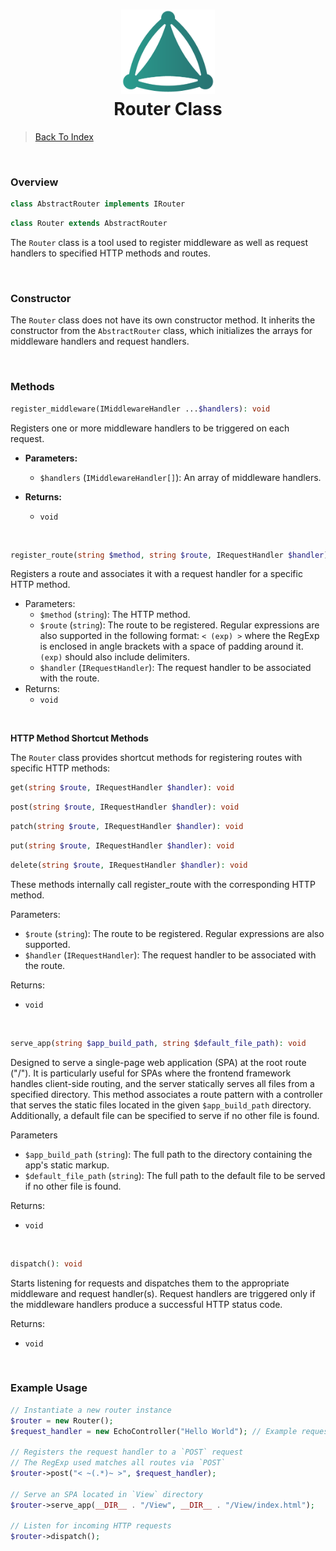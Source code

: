<h1 align="center">
 <img src="https://github.com/connellr023/gratis/blob/main/public/images/logo_small.png?raw=true" width="150px" />
 <br />
 <div>Router Class</div>
</h1>

> [Back To Index](INDEX.md)

<br />

### Overview
```php
class AbstractRouter implements IRouter
```
```php
class Router extends AbstractRouter
```
The `Router` class is a tool used to register middleware as well as request
handlers to specified HTTP methods and routes.

<br />

### Constructor

The `Router` class does not have its own constructor method. It inherits the constructor from the `AbstractRouter` class, which initializes the arrays for middleware handlers and request handlers.

<br />

### Methods

```php
register_middleware(IMiddlewareHandler ...$handlers): void
```

Registers one or more middleware handlers to be triggered on each request.

- **Parameters:**
    - `$handlers` (`IMiddlewareHandler[]`): An array of middleware handlers.

- **Returns:**
    - `void`

<br />

```php
register_route(string $method, string $route, IRequestHandler $handler): void
```

Registers a route and associates it with a request handler for a specific HTTP method.

- Parameters:
  - `$method` (`string`): The HTTP method.
  - `$route` (`string`): The route to be registered. Regular expressions are also supported
  in the following format: `< (exp) >` where the RegExp is enclosed in
  angle brackets with a space of padding around it. `(exp)` should also include
  delimiters.
  - `$handler` (`IRequestHandler`): The request handler to be associated with the route.
- Returns:
  - `void`

<br />

**HTTP Method Shortcut Methods**

The `Router` class provides shortcut methods for registering routes with specific HTTP methods:
```php
get(string $route, IRequestHandler $handler): void
```
```php
post(string $route, IRequestHandler $handler): void
```
```php
patch(string $route, IRequestHandler $handler): void
```
```php
put(string $route, IRequestHandler $handler): void
```
```php
delete(string $route, IRequestHandler $handler): void
```    

These methods internally call register_route with the corresponding HTTP method.

Parameters:
- `$route` (`string`): The route to be registered. Regular expressions are also supported.
- `$handler` (`IRequestHandler`): The request handler to be associated with the route.

Returns:
- `void`

<br />

```php
serve_app(string $app_build_path, string $default_file_path): void
```
Designed to serve a single-page web application (SPA) at the root route ("/"). It is particularly useful for SPAs where the frontend framework handles client-side routing, and the server statically serves all files from a specified directory. This method associates a route pattern with a controller that serves the static files located in the given `$app_build_path` directory. Additionally, a default file can be specified to serve if no other file is found.

Parameters

- `$app_build_path` (`string`): The full path to the directory containing the app's static markup.
- `$default_file_path` (`string`): The full path to the default file to be served if no other file is found.

Returns:
- `void`

<br />

```php
dispatch(): void
```

Starts listening for requests and dispatches them to the appropriate middleware and request handler(s). Request handlers are triggered only if the middleware handlers produce a successful HTTP status code.

Returns:
- `void`

<br />

### Example Usage
```php
// Instantiate a new router instance
$router = new Router();
$request_handler = new EchoController("Hello World"); // Example request handler

// Registers the request handler to a `POST` request
// The RegExp used matches all routes via `POST`
$router->post("< ~(.*)~ >", $request_handler);

// Serve an SPA located in `View` directory
$router->serve_app(__DIR__ . "/View", __DIR__ . "/View/index.html");

// Listen for incoming HTTP requests
$router->dispatch();
```